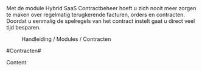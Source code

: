 <properties>
	<page>
		<title>Contracten</title>
		<description>Met de module Hybrid SaaS Contractbeheer hoeft u zich nooit meer zorgen te maken over regelmatig terugkerende facturen, orders en contracten. Doordat u eenmalig de spelregels van het contract instelt gaat u direct veel tijd besparen.</description>
	</page>
	<menu>
		<position>Handleiding / Modules / Contracten</position>
		<title>Uitleg</title>
	</menu>
</properties>

#Contracten#

Content

